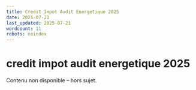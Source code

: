 ```yaml
---
title: Credit Impot Audit Energetique 2025
date: 2025-07-21
last_updated: 2025-07-21
wordcount: 11
robots: noindex
---
```


# credit impot audit energetique 2025

Contenu non disponible – hors sujet.